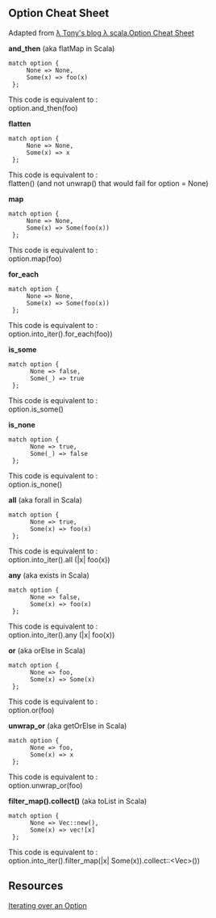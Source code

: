 ## Option Cheat Sheet

Adapted from [λ Tony's blog λ scala.Option Cheat Sheet](https://web.archive.org/web/20130429013704/http://blog.tmorris.net/posts/scalaoption-cheat-sheet/)

**and_then** (aka flatMap in Scala)
```rust.ignore
match option {
     None => None,
     Some(x) => foo(x)
 };
```
This code is equivalent to :  
option.and_then(foo)

**flatten**
```rust.ignore
match option {
     None => None,
     Some(x) => x
 };
```
This code is equivalent to :  
flatten() (and not unwrap() that would fail for option = None)

**map**
```rust.ignore
match option {
     None => None,
     Some(x) => Some(foo(x))
 };
```
This code is equivalent to :  
option.map(foo)

**for_each**
```rust.ignore
match option {
     None => None,
     Some(x) => Some(foo(x))
 };
```
This code is equivalent to :  
option.into_iter().for_each(foo))

**is_some**
```rust.ignore
match option {
      None => false,
      Some(_) => true
 };
```
This code is equivalent to :  
option.is_some()

**is_none**
```rust.ignore
match option {
      None => true,
      Some(_) => false
 };
```
This code is equivalent to :  
option.is_none()

**all** (aka forall in Scala)
```rust.ignore
match option {
      None => true,
      Some(x) => foo(x)
 };
```
This code is equivalent to :  
option.into_iter().all (|x| foo(x))

**any** (aka exists in Scala)
```rust.ignore
match option {
      None => false,
      Some(x) => foo(x)
 };
```
This code is equivalent to :    
option.into_iter().any (|x| foo(x))

**or** (aka orElse in Scala)
```rust.ignore
match option {
      None => foo,
      Some(x) => Some(x)
 };
```
This code is equivalent to :  
option.or(foo)

**unwrap_or** (aka getOrElse in Scala)
```rust.ignore
match option {
      None => foo,
      Some(x) => x
 };
```
This code is equivalent to :  
option.unwrap_or(foo)

**filter_map().collect()** (aka toList in Scala)
```rust.ignore
match option {
      None => Vec::new(),
      Some(x) => vec![x]
 };
```
This code is equivalent to :  
option.into_iter().filter_map(|x| Some(x)).collect::<Vec<i32>>())

## Resources

[Iterating over an Option](https://rust-unofficial.github.io/patterns/idioms/option-iter.html)